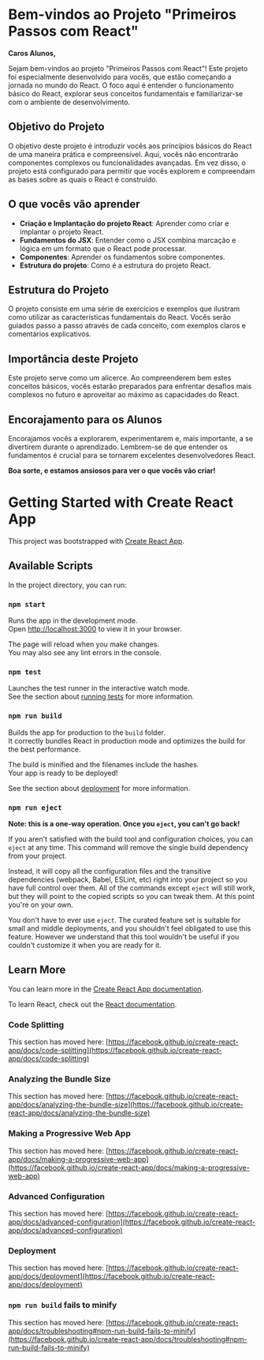 # Bem-vindos ao Projeto "Primeiros Passos com React"

**Caros Alunos,**

Sejam bem-vindos ao projeto "Primeiros Passos com React"! Este projeto foi especialmente desenvolvido para vocês, que estão começando a jornada no mundo do React. O foco aqui é entender o funcionamento básico do React, explorar seus conceitos fundamentais e familiarizar-se com o ambiente de desenvolvimento.

## Objetivo do Projeto
O objetivo deste projeto é introduzir vocês aos princípios básicos do React de uma maneira prática e compreensível. Aqui, vocês não encontrarão componentes complexos ou funcionalidades avançadas. Em vez disso, o projeto está configurado para permitir que vocês explorem e compreendam as bases sobre as quais o React é construído.

## O que vocês vão aprender
- **Criação e Implantação do projeto React**: Aprender como criar e implantar o projeto React.
- **Fundamentos do JSX**: Entender como o JSX combina marcação e lógica em um formato que o React pode processar.
- **Componentes**: Aprender os fundamentos sobre componentes.
- **Estrutura do projeto**: Como é a estrutura do projeto React.

## Estrutura do Projeto
O projeto consiste em uma série de exercícios e exemplos que ilustram como utilizar as características fundamentais do React. Vocês serão guiados passo a passo através de cada conceito, com exemplos claros e comentários explicativos.

## Importância deste Projeto
Este projeto serve como um alicerce. Ao compreenderem bem estes conceitos básicos, vocês estarão preparados para enfrentar desafios mais complexos no futuro e aproveitar ao máximo as capacidades do React.

## Encorajamento para os Alunos
Encorajamos vocês a explorarem, experimentarem e, mais importante, a se divertirem durante o aprendizado. Lembrem-se de que entender os fundamentos é crucial para se tornarem excelentes desenvolvedores React.

**Boa sorte, e estamos ansiosos para ver o que vocês vão criar!**


# Getting Started with Create React App

This project was bootstrapped with [Create React App](https://github.com/facebook/create-react-app).

## Available Scripts

In the project directory, you can run:

### `npm start`

Runs the app in the development mode.\
Open [http://localhost:3000](http://localhost:3000) to view it in your browser.

The page will reload when you make changes.\
You may also see any lint errors in the console.

### `npm test`

Launches the test runner in the interactive watch mode.\
See the section about [running tests](https://facebook.github.io/create-react-app/docs/running-tests) for more information.

### `npm run build`

Builds the app for production to the `build` folder.\
It correctly bundles React in production mode and optimizes the build for the best performance.

The build is minified and the filenames include the hashes.\
Your app is ready to be deployed!

See the section about [deployment](https://facebook.github.io/create-react-app/docs/deployment) for more information.

### `npm run eject`

**Note: this is a one-way operation. Once you `eject`, you can't go back!**

If you aren't satisfied with the build tool and configuration choices, you can `eject` at any time. This command will remove the single build dependency from your project.

Instead, it will copy all the configuration files and the transitive dependencies (webpack, Babel, ESLint, etc) right into your project so you have full control over them. All of the commands except `eject` will still work, but they will point to the copied scripts so you can tweak them. At this point you're on your own.

You don't have to ever use `eject`. The curated feature set is suitable for small and middle deployments, and you shouldn't feel obligated to use this feature. However we understand that this tool wouldn't be useful if you couldn't customize it when you are ready for it.

## Learn More

You can learn more in the [Create React App documentation](https://facebook.github.io/create-react-app/docs/getting-started).

To learn React, check out the [React documentation](https://reactjs.org/).

### Code Splitting

This section has moved here: [https://facebook.github.io/create-react-app/docs/code-splitting](https://facebook.github.io/create-react-app/docs/code-splitting)

### Analyzing the Bundle Size

This section has moved here: [https://facebook.github.io/create-react-app/docs/analyzing-the-bundle-size](https://facebook.github.io/create-react-app/docs/analyzing-the-bundle-size)

### Making a Progressive Web App

This section has moved here: [https://facebook.github.io/create-react-app/docs/making-a-progressive-web-app](https://facebook.github.io/create-react-app/docs/making-a-progressive-web-app)

### Advanced Configuration

This section has moved here: [https://facebook.github.io/create-react-app/docs/advanced-configuration](https://facebook.github.io/create-react-app/docs/advanced-configuration)

### Deployment

This section has moved here: [https://facebook.github.io/create-react-app/docs/deployment](https://facebook.github.io/create-react-app/docs/deployment)

### `npm run build` fails to minify

This section has moved here: [https://facebook.github.io/create-react-app/docs/troubleshooting#npm-run-build-fails-to-minify](https://facebook.github.io/create-react-app/docs/troubleshooting#npm-run-build-fails-to-minify)

